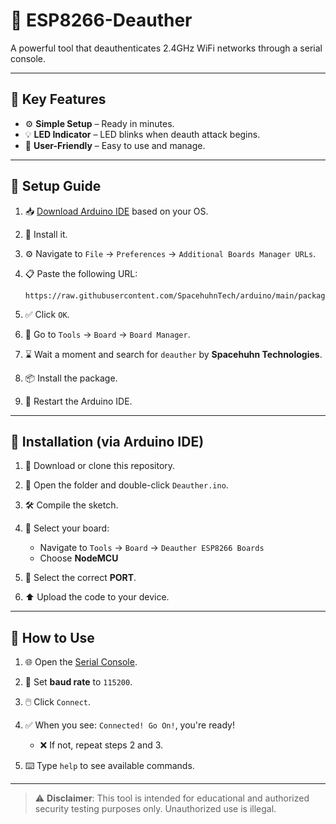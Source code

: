 # 📡 ESP8266-Deauther

A powerful tool that deauthenticates 2.4GHz WiFi networks through a serial console.

---

## 🚀 Key Features

* ⚙️ **Simple Setup** – Ready in minutes.
* 💡 **LED Indicator** – LED blinks when deauth attack begins.
* 🧠 **User-Friendly** – Easy to use and manage.

---

## 🔧 Setup Guide

1. 📥 [Download Arduino IDE](https://www.arduino.cc/en/software) based on your OS.
2. 💽 Install it.
3. ⚙️ Navigate to `File` → `Preferences` → `Additional Boards Manager URLs`.
4. 📋 Paste the following URL:

   ```
   https://raw.githubusercontent.com/SpacehuhnTech/arduino/main/package_spacehuhn_index.json
   ```
5. ✅ Click `OK`.
6. 🧭 Go to `Tools` → `Board` → `Board Manager`.
7. ⌛ Wait a moment and search for `deauther` by **Spacehuhn Technologies**.
8. 📦 Install the package.
9. 🔁 Restart the Arduino IDE.

---

## 📲 Installation (via Arduino IDE)

1. 📂 Download or clone this repository.
2. 📄 Open the folder and double-click `Deauther.ino`.
3. 🛠️ Compile the sketch.
4. 📍 Select your board:

   * Navigate to `Tools` → `Board` → `Deauther ESP8266 Boards`
   * Choose **NodeMCU**
5. 🔌 Select the correct **PORT**.
6. ⬆️ Upload the code to your device.

---

## 🧪 How to Use

1. 🌐 Open the [Serial Console](https://wirebits.github.io/SerialConsole/).
2. 🔧 Set **baud rate** to `115200`.
3. 🖱️ Click `Connect`.
4. ✅ When you see: `Connected! Go On!`, you're ready!

   * ❌ If not, repeat steps 2 and 3.
5. ⌨️ Type `help` to see available commands.

---

> ⚠️ **Disclaimer**: This tool is intended for educational and authorized security testing purposes only. Unauthorized use is illegal.
